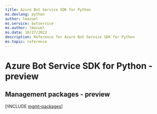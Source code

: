 ```yaml
---
title: Azure Bot Service SDK for Python
ms.devlang: python
author: lmazuel
ms.service: botservice
ms.author: lmazuel
ms.data: 10/27/2022
description: Reference for Azure Bot Service SDK for Python
ms.topic: reference
---
```

# Azure Bot Service SDK for Python - preview

## Management packages - preview
[!INCLUDE [mgmt-packages](bot-service-mgmt-index.md)]